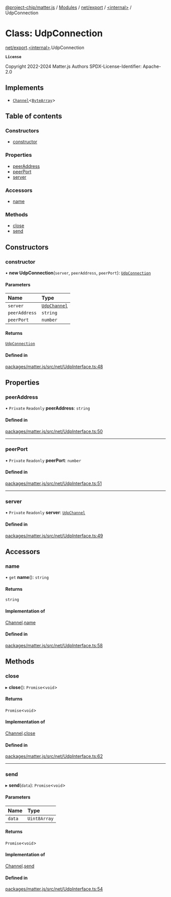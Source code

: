 [@project-chip/matter.js](../README.md) / [Modules](../modules.md) / [net/export](../modules/net_export.md) / [\<internal\>](../modules/net_export._internal_.md) / UdpConnection

# Class: UdpConnection

[net/export](../modules/net_export.md).[\<internal\>](../modules/net_export._internal_.md).UdpConnection

**`License`**

Copyright 2022-2024 Matter.js Authors
SPDX-License-Identifier: Apache-2.0

## Implements

- [`Channel`](../interfaces/common_export.Channel.md)\<[`ByteArray`](../modules/util_export.md#bytearray)\>

## Table of contents

### Constructors

- [constructor](net_export._internal_.UdpConnection.md#constructor)

### Properties

- [peerAddress](net_export._internal_.UdpConnection.md#peeraddress)
- [peerPort](net_export._internal_.UdpConnection.md#peerport)
- [server](net_export._internal_.UdpConnection.md#server)

### Accessors

- [name](net_export._internal_.UdpConnection.md#name)

### Methods

- [close](net_export._internal_.UdpConnection.md#close)
- [send](net_export._internal_.UdpConnection.md#send)

## Constructors

### constructor

• **new UdpConnection**(`server`, `peerAddress`, `peerPort`): [`UdpConnection`](net_export._internal_.UdpConnection.md)

#### Parameters

| Name | Type |
| :------ | :------ |
| `server` | [`UdpChannel`](../interfaces/net_export.UdpChannel.md) |
| `peerAddress` | `string` |
| `peerPort` | `number` |

#### Returns

[`UdpConnection`](net_export._internal_.UdpConnection.md)

#### Defined in

[packages/matter.js/src/net/UdpInterface.ts:48](https://github.com/project-chip/matter.js/blob/3adaded6/packages/matter.js/src/net/UdpInterface.ts#L48)

## Properties

### peerAddress

• `Private` `Readonly` **peerAddress**: `string`

#### Defined in

[packages/matter.js/src/net/UdpInterface.ts:50](https://github.com/project-chip/matter.js/blob/3adaded6/packages/matter.js/src/net/UdpInterface.ts#L50)

___

### peerPort

• `Private` `Readonly` **peerPort**: `number`

#### Defined in

[packages/matter.js/src/net/UdpInterface.ts:51](https://github.com/project-chip/matter.js/blob/3adaded6/packages/matter.js/src/net/UdpInterface.ts#L51)

___

### server

• `Private` `Readonly` **server**: [`UdpChannel`](../interfaces/net_export.UdpChannel.md)

#### Defined in

[packages/matter.js/src/net/UdpInterface.ts:49](https://github.com/project-chip/matter.js/blob/3adaded6/packages/matter.js/src/net/UdpInterface.ts#L49)

## Accessors

### name

• `get` **name**(): `string`

#### Returns

`string`

#### Implementation of

[Channel](../interfaces/common_export.Channel.md).[name](../interfaces/common_export.Channel.md#name)

#### Defined in

[packages/matter.js/src/net/UdpInterface.ts:58](https://github.com/project-chip/matter.js/blob/3adaded6/packages/matter.js/src/net/UdpInterface.ts#L58)

## Methods

### close

▸ **close**(): `Promise`\<`void`\>

#### Returns

`Promise`\<`void`\>

#### Implementation of

[Channel](../interfaces/common_export.Channel.md).[close](../interfaces/common_export.Channel.md#close)

#### Defined in

[packages/matter.js/src/net/UdpInterface.ts:62](https://github.com/project-chip/matter.js/blob/3adaded6/packages/matter.js/src/net/UdpInterface.ts#L62)

___

### send

▸ **send**(`data`): `Promise`\<`void`\>

#### Parameters

| Name | Type |
| :------ | :------ |
| `data` | `Uint8Array` |

#### Returns

`Promise`\<`void`\>

#### Implementation of

[Channel](../interfaces/common_export.Channel.md).[send](../interfaces/common_export.Channel.md#send)

#### Defined in

[packages/matter.js/src/net/UdpInterface.ts:54](https://github.com/project-chip/matter.js/blob/3adaded6/packages/matter.js/src/net/UdpInterface.ts#L54)
